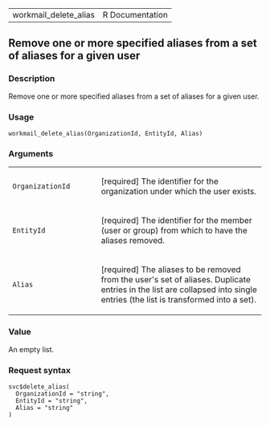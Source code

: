<table style="width: 100%;">
<tbody>
<tr class="odd">
<td>workmail_delete_alias</td>
<td style="text-align: right;">R Documentation</td>
</tr>
</tbody>
</table>

## Remove one or more specified aliases from a set of aliases for a given user

### Description

Remove one or more specified aliases from a set of aliases for a given
user.

### Usage

    workmail_delete_alias(OrganizationId, EntityId, Alias)

### Arguments

<table>
<colgroup>
<col style="width: 35%" />
<col style="width: 65%" />
</colgroup>
<tbody>
<tr class="odd">
<td><code
id="workmail_delete_alias_:_OrganizationId">OrganizationId</code></td>
<td><p>[required] The identifier for the organization under which the
user exists.</p></td>
</tr>
<tr class="even">
<td><code id="workmail_delete_alias_:_EntityId">EntityId</code></td>
<td><p>[required] The identifier for the member (user or group) from
which to have the aliases removed.</p></td>
</tr>
<tr class="odd">
<td><code id="workmail_delete_alias_:_Alias">Alias</code></td>
<td><p>[required] The aliases to be removed from the user's set of
aliases. Duplicate entries in the list are collapsed into single entries
(the list is transformed into a set).</p></td>
</tr>
</tbody>
</table>

### Value

An empty list.

### Request syntax

    svc$delete_alias(
      OrganizationId = "string",
      EntityId = "string",
      Alias = "string"
    )
